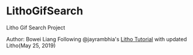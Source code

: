 # LithoGifSearch
Litho Gif Search Project


Author: Bowei Liang
Following @jayrambhia's [Litho Tutorial](jayrambhia.com/blog/android-litho-gifs) with updated Litho(May 25, 2019)

